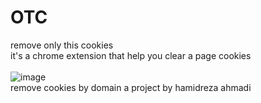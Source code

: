 # OTC
remove only this cookies
<br>
it's a chrome extension that help you clear a page cookies
<br>
<br>
![image](https://user-images.githubusercontent.com/108602676/177025519-01fed5ae-ae15-4360-ae24-1be37856d600.png)
<br>
remove cookies by domain
a project by hamidreza ahmadi
